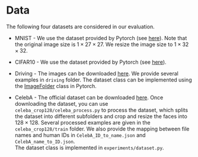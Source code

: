 # Data

The following four datasets are considered in our evaluation.

- MNIST - We use the dataset provided by Pytorch (see [here](https://pytorch.org/vision/stable/generated/torchvision.datasets.MNIST.html)). Note that the original image size is $1 \times 27 \times 27$. We resize the image size to $1 \times 32 \times 32$.

- CIFAR10 - We use the dataset provided by Pytorch (see [here](https://pytorch.org/vision/stable/generated/torchvision.datasets.CIFAR10.html)).

- Driving - The images can be downloaded [here](https://github.com/SullyChen/driving-datasets). We provide several examples in `driving` folder. The dataset class can be implemented using the [ImageFolder](https://pytorch.org/vision/stable/generated/torchvision.datasets.ImageFolder.html) class in Pytorch.

- CelebA - The official dataset can be downloaded [here](https://mmlab.ie.cuhk.edu.hk/projects/CelebA.html). Once downloading the dataset, you can use `celeba_crop128/celeba_process.py` to process the dataset, which splits the dataset into different subfolders and crop and resize the faces into $128 \times 128$. Several processed examples are given in the `celeba_crop128/train` folder. We also provide the mapping between file names and human IDs in `CelebA_ID_to_name.json` and `CelebA_name_to_ID.json`.  
The dataset class is implemented in `experiments/dataset.py`.